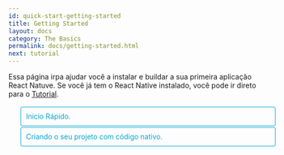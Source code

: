 ```yaml
---
id: quick-start-getting-started
title: Getting Started
layout: docs
category: The Basics
permalink: docs/getting-started.html
next: tutorial
---
```


<style>
  .toggler li {
    display: inline-block;
    position: relative;
    top: 1px;
    padding: 10px;
    margin: 0px 2px 0px 2px;
    border: 1px solid #05A5D1;
    border-bottom-color: transparent;
    border-radius: 3px 3px 0px 0px;
    color: #05A5D1;
    background-color: transparent;
    font-size: 0.99em;
    cursor: pointer;
  }
  .toggler li:first-child {
    margin-left: 0;
  }
  .toggler li:last-child {
    margin-right: 0;
  }
  .toggler ul {
    width: 100%;
    display: inline-block;
    list-style-type: none;
    margin: 0;
    border-bottom: 1px solid #05A5D1;
    cursor: default;
  }
  @media screen and (max-width: 960px) {
    .toggler li,
    .toggler li:first-child,
    .toggler li:last-child {
      display: block;
      border-bottom-color: #05A5D1;
      border-radius: 3px;
      margin: 2px 0px 2px 0px;
    }
    .toggler ul {
      border-bottom: 0;
    }
  }
  .toggler a {
    display: inline-block;
    padding: 10px 5px;
    margin: 2px;
    border: 1px solid #05A5D1;
    border-radius: 3px;
    text-decoration: none !important;
  }
  .display-guide-quickstart .toggler .button-quickstart,
  .display-guide-native .toggler .button-native,
  .display-os-mac .toggler .button-mac,
  .display-os-linux .toggler .button-linux,
  .display-os-windows .toggler .button-windows,
  .display-platform-ios .toggler .button-ios,
  .display-platform-android .toggler .button-android {
    background-color: #05A5D1;
    color: white;
  }
  block { display: none; }
  .display-guide-quickstart.display-platform-ios.display-os-mac .quickstart.ios.mac,
  .display-guide-quickstart.display-platform-ios.display-os-linux .quickstart.ios.linux,
  .display-guide-quickstart.display-platform-ios.display-os-windows .quickstart.ios.windows,
  .display-guide-quickstart.display-platform-android.display-os-mac .quickstart.android.mac,
  .display-guide-quickstart.display-platform-android.display-os-linux .quickstart.android.linux,
  .display-guide-quickstart.display-platform-android.display-os-windows .quickstart.android.windows,    .display-guide-native.display-platform-ios.display-os-mac .native.ios.mac,
  .display-guide-native.display-platform-ios.display-os-linux .native.ios.linux,
  .display-guide-native.display-platform-ios.display-os-windows .native.ios.windows,
  .display-guide-native.display-platform-android.display-os-mac .native.android.mac,
  .display-guide-native.display-platform-android.display-os-linux .native.android.linux,
  .display-guide-native.display-platform-android.display-os-windows .native.android.windows {
    display: block;
  }
</style>

Essa página irpa ajudar você a instalar e buildar a sua primeira aplicação React Natuve. Se você já tem o React Native instalado, você pode ir direto para o [Tutorial](docs/tutorial.html).


<div class="toggler">
  <ul role="tablist" >
    <li id="quickstart" class="button-quickstart" aria-selected="false" role="tab" tabindex="0" aria-controls="quickstarttab" onclick="displayTab('guide', 'quickstart')">
      Inicio Rápido.
    </li>
    <li id="native" class="button-native" aria-selected="false" role="tab" tabindex="-1" aria-controls="nativetab" onclick="displayTab('guide', 'native')">
      Criando o seu projeto com código nativo.
    </li>
  </ul>
</div>

<block class="quickstart mac windows linux ios android" />

[Criando o aplicativo Reactive Native](https://github.com/react-community/create-react-native-app) é a maneira mais fácil de iniciar a criar uma nova aplicação React Native. Isso permite você iniciar um projeto sem instalar ou configurar qualquer ferramenta para buildar código nativo - sem Xcode ou instalação necessária de Android Studio (veja[Caveats](docs/getting-started.html#caveats))

Assumindo que você já tenha o [Node](https://nodejs.org/en/download/) instalado, você pode usar o NPM para instalar o `create-react-native-app` usando a linha de comando: 


```
npm install -g create-react-native-app
```

Então rode o seguinte comando para criar um novo projeto React Native chamado "AwesomeProject":


```
create-react-native-app AwesomeProject

cd AwesomeProject
npm start
```
Isso irá iniciar um servidor de desenvolvimento para você, e printar um QR code no seu terminal.

## Rodando sua aplicação React Native

Instale o aplicativo [Expo](https://expo.io) no seu iOS ou Android e conecte a mesma rede sem fio do seu computador. Usando o aplicativo do Expo, escaneie o QR code do seu terminal e abra o seu projeto. 

### Modificando o seu aplicativo

Agora que você já teve sucesso em rodar o seu aplicativo, vamos modifica-lo. Abra o `App.js` no seu editor de texto preferido e edite algumas linhas. A aplicação ira reiniciar automáticamente assim que você salvar as suas mudanças.


### É isso!

Parabéns! Você rodou e modificou com sucesso o seu primeiro app em React Native.

<center><img src="img/react-native-congratulations.png" width="150"></img></center>

## E agora?

- Criando a aplicação em React Native também tem o [guia do usuário](https://github.com/react-community/create-react-native-app/blob/master/react-native-scripts/template/README.md) você pode referencia-lo caso tenha alguma pergunta especifica sobre a ferramenta.

- Se você não conseguir, veja a sessão [Problemas](https://github.com/react-community/create-react-native-app/blob/master/react-native-scripts/template/README.md#troubleshooting) no Readme para a criação de uma aplicação React Native.

Se você está curioso em aprender mais sobre o React Native continue no [Tutorial](docs/tutorial.html).

### Rodando seu aplicativo em um simulador virtual.

Criar a sua aplicação React Native fica mais fácil rodar o aplicativo em um dispositivo fisico sem configurar um ambiente de desenvolvimento. Se você desejar rodar o seu aplicativo em um simulador iOS ou um dispositivo virtual android, por favor vá nas instruções para buildar projetos com códigps nativos para aprender como instalar o Xcode e configurar o seu ambiente de desenvolvimento Android.

Uma vez que você tenha configurado, você pode lançar seu aplicativo em um dispositivo virtual Android rodando o comando `npm run android`, ou em um simulador iOS rodando o comando `npm run ios` (Somente no macOS).


### Ressalvas - Confirmar se está correto

Como você não constrói qualquer código nativo usando o "Creat React Native App" para criar um projeto, não é possível incluir um módulo nativo customizado além das APIs do React Native e componentes que estão disponiveis no aplicativo Expo.

Se você sabe o que será necessário incluir no seu código nativo, 'Create React Native App' ainda é um bom jeito de começar. Nesse caso você só irá precisar eventualmente "[ejetar](https://github.com/react-community/create-react-native-app/blob/master/react-native-scripts/template/README.md#ejecting-from-create-react-native-app)" para criar suas próprias builds nativas. Se você ejetar, as instruções do "Criando projeto com código nativo" serão requeridas para você continuar trabalhando no seu projeto.

Para criar uma aplicação com React Native você precisa configurar seu projeto com a mais recenter versão que é suportada pelo aplicativo Expo. O aplicativo Expo normalmente ganha suporte a uma nova versão do React Native uma semana após a release e estabilidade serem lançadas. Você pode checar [essa documentação](https://github.com/react-community/create-react-native-app/blob/master/VERSIONS.md) para encontrar quais versões são suportadas.

Se você está integrando o React Native em um projeto existente, você precisa deixar a parte "Criando seu aplicativo React Native" e ir direto para as configurações de ambiente de criação de nativos. Selecione "Criando projetos com código nativo" para instruções de configurações para buildar nativos do React Native.

<block class="native mac windows linux ios android" />

<p>Siga essas instruções se você precisa construir código nativo no seu projeto. Por exemplo, se você está integrando o React Native em uma aplicação já existente ou se você precisa "ejetar" [Criando aplicação React Native](#getting-started-portuguese) tudo que você precisa está nessa seção</p>

Essa instrução é um pouco diferente dependendo do sistema operacional que você está usando para desenvolver, e se você está inciando o desenvolvimento para Android ou iOS. Se você deseja desenvolver para ambos os sistemas, está tudo bem - você só precisa escolher um pra começar, já que as configurações são um pouco diferentes.

<div class="toggler">
  <span>Sistema operacional usado para o desenvolvimento:</span>
  <a href="javascript:void(0);" class="button-mac" onclick="displayTab('os', 'mac')">macOS</a>
  <a href="javascript:void(0);" class="button-windows" onclick="displayTab('os', 'windows')">Windows</a>
  <a href="javascript:void(0);" class="button-linux" onclick="displayTab('os', 'linux')">Linux</a>
  <span>Sistema escolhido para desenvolver:</span>
  <a href="javascript:void(0);" class="button-ios" onclick="displayTab('platform', 'ios')">iOS</a>
  <a href="javascript:void(0);" class="button-android" onclick="displayTab('platform', 'android')">Android</a>
</div>

<block class="native linux windows ios" />

## Sem suporte

<blockquote><p> Um Mac é necessário para buildar projetos em código nativo para iOS. Você pode seguir até <a href="docs/getting-started.html" onclick="displayTab('guide', 'quickstart')">Rápido Inicio</a> para aprender a criar aplicativos usando o React Native.</p></blockquote>

<block class="native mac ios" />

## Instalando dependencias.

Você irá precisar do Node, Watchman, comandos do React Native, e Xcode.

Enquanto isso você pode usar o editor de texto de sua escolha para desenvolver, você só precisa do Xcode instalado para configurações necessárias para buildar o seu aplicativo em React Native para iOS.

<block class="native mac android" />

## Instalando dependencias.

Você irá precisar do Node, Watchman, comandos do React Native, a JDK, e Android Studio.

<block class="native linux android" />

## Instalando dependencias.

Você irá precisar do Node, Watchman, comandos do React Native, a JDK, e Android Studio.

<block class="native windows android" />

## Instalando dependencias.

Você irá precisar do Node, Watchman, comandos do React Native, Python2, a JDK, e Android Studio.

<block class="native mac windows linux android" />

Enquanto isso você pode usar o editor de texto de sua escolha para desenvolver, você só precisa do Android Studio instalado para configurações necessárias para buildar o seu aplicativo em React Native para Android.

<block class="native mac ios android" />

### Node, Watchman

Nós recomendamos instalar o Node e Watchman usando o [Homebrew](http://brew.sh/). Rode os seguintes comandos no termminal após terminal a instalação do Homebrew:

```
brew install node
brew install watchman
```

Se você já tem o Node istalado no seu sistema, tenha certeza que está na versão 4 ou mais recente.

[Watchman](https://facebook.github.io/watchman) é uma ferramenta do Facebook para acompanhar mudanças em seu sistema. É altamente recomendado você instalar para ter uma melhor perfomance.

<block class="native linux android" />

### Node

Siga as [instruções de instalação para sua distribuição linux](https://nodejs.org/en/download/package-manager/) para instalar a versão 6 ou mais recente do Node.

<block class='native windows android' />

### Node, Python2, JDK

Nós recomendamos a instalação do Node e Python2 via [Chocolatey](https://chocolatey.org) um gerenciador de pacotes para Windows popular. 

React Native também requer uma versão recente do [Java SE Development Kit (JDK)](http://www.oracle.com/technetwork/java/javase/downloads/jdk8-downloads-2133151.html) assim como a do Python 2. Ambos podem ser instalados usando o Chocolatey.

Abra o Prompt de comando em modo Administrador (botão direto no Prompt de comando e selecione "Rode como Administrador"), então rode os seguintes comandos:

```powershell
choco install nodejs.install
choco install python2
choco install jdk8
```
Se você já tem o Node instalado no seu sistema, tenha certeza que está na versão 4 ou mais recente. Se você já tem o JDK em seu sistema, tenha certeza que está na versão ou mais recente.

> Você pode achar opções de instalações adicionais na [Página de Downloads do Node](https://nodejs.org/en/download/).

<block class="native mac ios android" />

### O React Native CLI

Node vem com NPM, o que deixa instalar o CLI do React Native.

Rode os seguintes comandos no seu terminal:

```
npm install -g react-native-cli
```
> Se você receber uma mensagem de erro tipo `Cannot find module 'npmlog'`, tente instalar o NPM diretamente: `curl -0 -L https://npmjs.org/install.sh | sudo sh`.

<block class="native windows linux android" />

### O React Native CLI

Node vem com NPM, o que deixa instalar o CLI do React Native.

Rode os seguintes comandos no seu Prompt de comando:

```powershell
npm install -g react-native-cli
```

> Se você receber uma mensagem de erro tipo `Cannot find module 'npmlog'`, tente instalar o NPM diretamente: `curl -0 -L https://npmjs.org/install.sh | sudo sh`.

<block class="native mac ios" />

### Xcode

A maneira mais fácil de instalar o Xcode é via [Mac App Store](https://itunes.apple.com/us/app/xcode/id497799835?mt=12). Instalando o Xcode também será instalado o simulador de iOS e todas as ferramentas necessárias para buildar o seu aplicativo em iOS.

Se você já tem o Xcode instalado no seu sistema, tenha certeza que está na versão 8 ou superior.

#### Ferrmantas de linha de comando

Você também precisa instalar as ferramentas de linha de comando do Xcode. Abra o Xcode, então no menu do Xcode vá em "Preferências...". Vá no painel de localização e instale as ferramentas, selecionando as mais recentes versões de ferramentas de linha de comando.

![Ferramenta de linha de comando Xcode](img/XcodeCommandLineTools.png)

<block class="native mac linux android" />

### Java Development Kit

React Native precisa da mais recente versão do Java SE Development Kit (JDK). Caso necessário faça [Download e instale o JDK 8 ou mais recente](http://www.oracle.com/technetwork/java/javase/downloads/jdk8-downloads-2133151.html).

<block class="native mac linux windows android" />

### Ambiente de desenvolvimento Android

Configurar o seu ambiente de desenvolvimento pode ser tedioso se você é novo no desenvolvimento Android. Se você já está familiarizado com o desenvolvimento Android então serão poucas coisas que terá que configurar. Em todo caso, por favor siga corretamente e com cuidado os próximos passos.

<block class="native mac windows linux android" />

#### 1. Instale o Android Studio

[Download e instalação do Android Studio](https://developer.android.com/studio/index.html). Escolha a opção de configuração "Custom/Customizada" quando a caixa de seleção do tipo de instalação aparecer, Tenha certeza de marcar as seguintes opções.

<block class="native mac windows android" />

- `Android SDK`
- `Android SDK Platform`
- `Performance (Intel ® HAXM)`
- `Android Virtual Device`

<block class="native linux android" />

- `Android SDK`
- `Android SDK Platform`
- `Android Virtual Device`

<block class="native mac windows linux android" />

Então clique em "Next/Próximo" para instalar todos esses componentes.

> Se as caixas de seleção (checkboxes) estiverem cinza, você terá a chance de instalar os componentes depois.

Uma vez que a configuração tenha terminado, você irá para a tela Inicial, siga o próximo passo.

#### 2. Instale o Android SDK

O Android Studio instala somente a versão mais recente do Android SDK por padrão. Para criar uma aplicação React Native com código nativo, precisará do `SDK Android 6.0 (Marshmallow)` em especifico, Androids SDKs podem ser instaladas pelo SDK Manager do Android Studio.

O SDK Manager pode ser acessado pela tela inicial do Android Studio. Clique em Configuração, então selecione "SDK Manager".

<block class="native mac android" />

![Tela Inicial Android Studio](img/AndroidStudioWelcomeMacOS.png)

<block class="native windows android" />

![Tela inicial Android Studio](img/AndroidStudioWelcomeWindows.png)

<block class="native mac windows linux android" />

> O SDK Manager também pode ser encontrado no Android Studio pelo caminho "Preferences", dentro de **Appearance & Behavior** → **System Settings** → **Android SDK**.

Selecione as "SDK Platforms" do SDK Manager, então marque o checkbox próximo ao "Show Package Details" no canto inferior direito. Olhe para a expansão e selecione o `Android 6.0 (Marshmallow)`, então tenha certeza que todos os itens foram marcados.

- `Google APIs`
- `Android SDK Platform 23`
- `Intel x86 Atom_64 System Image`
- `Google APIs Intel x86 Atom_64 System Image`

<block class="native mac android" />

![Android SDK Manager](img/AndroidSDKManagerMacOS.png)

<block class="native windows android" />

![Android SDK Manager](img/AndroidSDKManagerWindows.png)

<block class="native windows mac linux android" />

Next, select the "SDK Tools" tab and check the box next to "Show Package Details" here as well. Look for and expand the "Android SDK Build-Tools" entry, then make sure that `23.0.1` is selected.

<block class="native mac android" />

![Android SDK Manager - 23.0.1 Build Tools](img/AndroidSDKManagerSDKToolsMacOS.png)

<block class="native windows android" />

![Android SDK Manager - 23.0.1 Build Tools](img/AndroidSDKManagerSDKToolsWindows.png)

<block class="native windows mac linux android" />

Finally, click "Apply" to download and install the Android SDK and related build tools.

<block class="native mac android" />

![Android SDK Manager - Installs](img/AndroidSDKManagerInstallsMacOS.png)

<block class="native windows android" />

![Android SDK Manager - Installs](img/AndroidSDKManagerInstallsWindows.png)

<block class="native mac windows linux android" />

#### 3. Configure the ANDROID_HOME environment variable

The React Native tools require some environment variables to be set up in order to build apps with native code.

<block class="native mac linux android" />

Add the following lines to your `$HOME/.bash_profile` config file:

<block class="native mac android" />

```
export ANDROID_HOME=$HOME/Library/Android/sdk
export PATH=$PATH:$ANDROID_HOME/tools
export PATH=$PATH:$ANDROID_HOME/platform-tools
```

<block class="native linux android" />

```
export ANDROID_HOME=$HOME/Android/Sdk
export PATH=$PATH:$ANDROID_HOME/tools
export PATH=$PATH:$ANDROID_HOME/platform-tools
```

<block class="native mac linux android" />

> `.bash_profile` is specific to `bash`. If you're using another shell, you will need to edit the appropriate shell-specific config file.

Type `source $HOME/.bash_profile` to load the config into your current shell. Verify that ANDROID_HOME has been added to your path by running `echo $PATH`.

> Please make sure you use the correct Android SDK path. You can find the actual location of the SDK in the Android Studio "Preferences" dialog, under **Appearance & Behavior** → **System Settings** → **Android SDK**.

<block class="native windows android" />

Open the System pane under **System and Security** in the Control Panel, then click on **Change settings...**. Open the **Advanced** tab and click on **Environment Variables...**. Click on **New...** to create a new `ANDROID_HOME` user variable that points to the path to your Android SDK:

![ANDROID_HOME Environment Variable](img/AndroidEnvironmentVariableANDROID_HOME.png)

The SDK is installed, by default, at the following location:

```powershell
c:\Users\YOUR_USERNAME\AppData\Local\Android\Sdk
```

You can find the actual location of the SDK in the Android Studio "Preferences" dialog, under **Appearance & Behavior** → **System Settings** → **Android SDK**.

Open a new Command Prompt window to ensure the new environment variable is loaded before proceeding to the next step.

<block class="native linux android" />

### Watchman (optional)

Follow the [Watchman installation guide](https://facebook.github.io/watchman/docs/install.html#build-install) to compile and install Watchman from source.

> [Watchman](https://facebook.github.io/watchman/docs/install.html) is a tool by Facebook for watching
changes in the filesystem. It is highly recommended you install it for better performance, but it's alright to skip this if you find the process to be tedious.

<block class="native mac ios" />

## Creating a new application

Use the React Native command line interface to generate a new React Native project called "AwesomeProject":

```
react-native init AwesomeProject
```

This is not necessary if you are integrating React Native into an existing application, if you "ejected" from Create React Native App, or if you're adding iOS support to an existing React Native project (see [Platform Specific Code](docs/platform-specific-code.html)).

<block class="native mac windows linux android" />

## Creating a new application

Use the React Native command line interface to generate a new React Native project called "AwesomeProject":

```
react-native init AwesomeProject
```

This is not necessary if you are integrating React Native into an existing application, if you "ejected" from Create React Native App, or if you're adding Android support to an existing React Native project (see [Platform Specific Code](docs/platform-specific-code.html)).

<block class="native mac windows linux android" />

## Preparing the Android device

You will need an Android device to run your React Native Android app. This can be either a physical Android device, or more commonly, you can use an Android Virtual Device which allows you to emulate an Android device on your computer.

Either way, you will need to prepare the device to run Android apps for development.

### Using a physical device

If you have a physical Android device, you can use it for development in place of an AVD by plugging it in to your computer using a USB cable and following the instructions [here](docs/running-on-device.html).

### Using a virtual device

You can see the list of available Android Virtual Devices (AVDs) by opening the "AVD Manager" from within Android Studio. Look for an icon that looks like this:

![Android Studio AVD Manager](img/react-native-tools-avd.png)

If you have just installed Android Studio, you will likely need to [create a new AVD](https://developer.android.com/studio/run/managing-avds.html). Select "Create Virtual Device...", then pick any Phone from the list and click "Next".

<block class="native windows android" />

![Android Studio AVD Manager](img/CreateAVDWindows.png)

<block class="native mac android" />

![Android Studio AVD Manager](img/CreateAVDMacOS.png)

<block class="native mac windows linux android" />

Select the "x86 Images" tab, then look for the **Marshmallow** API Level 23, x86_64 ABI image with a Android 6.0 (Google APIs) target.

<block class="native linux android" />

> We recommend configuring [VM acceleration](https://developer.android.com/studio/run/emulator-acceleration.html#vm-linux) on your system to improve performance. Once you've followed those instructions, go back to the AVD Manager.

<block class="native windows android" />

![Install HAXM](img/CreateAVDx86Windows.png)

> If you don't have HAXM installed, click on "Install HAXM" or follow [these instructions](https://software.intel.com/en-us/android/articles/installation-instructions-for-intel-hardware-accelerated-execution-manager-windows) to set it up, then go back to the AVD Manager.

![AVD List](img/AVDManagerWindows.png)

<block class="native mac android" />

![Install HAXM](img/CreateAVDx86MacOS.png)

> If you don't have HAXM installed, follow [these instructions](https://software.intel.com/en-us/android/articles/installation-instructions-for-intel-hardware-accelerated-execution-manager-mac-os-x) to set it up, then go back to the AVD Manager.

![AVD List](img/AVDManagerMacOS.png)

<block class="native mac windows linux android" />

Click "Next" then "Finish" to create your AVD. At this point you should be able to click on the green triangle button next to your AVD to launch it, then proceed to the next step.

<block class="native mac ios" />

## Running your React Native application

Run `react-native run-ios` inside your React Native project folder:

```
cd AwesomeProject
react-native run-ios
```

You should see your new app running in the iOS Simulator shortly.

![AwesomeProject on iOS](img/iOSSuccess.png)

`react-native run-ios` is just one way to run your app. You can also run it directly from within Xcode or [Nuclide](https://nuclide.io/).

> If you can't get this to work, see the [Troubleshooting](docs/troubleshooting.html#content) page.

### Running on a device

The above command will automatically run your app on the iOS Simulator by default. If you want to run the app on an actual physical iOS device, please follow the instructions [here](docs/running-on-device.html).

<block class="native mac windows linux android" />

## Running your React Native application

Run `react-native run-android` inside your React Native project folder:

```
cd AwesomeProject
react-native run-android
```

If everything is set up correctly, you should see your new app running in your Android emulator shortly.

<block class="native mac android" />

![AwesomeProject on Android](img/AndroidSuccessMacOS.png)

<block class="native windows android" />

![AwesomeProject on Android](img/AndroidSuccessWindows.png)

<block class="native mac windows linux android" />

`react-native run-android` is just one way to run your app - you can also run it directly from within Android Studio or [Nuclide](https://nuclide.io/).

> If you can't get this to work, see the [Troubleshooting](docs/troubleshooting.html#content) page.

<block class="native mac ios android" />

### Modifying your app

Now that you have successfully run the app, let's modify it.

<block class="native mac ios" />

- Open `index.ios.js` in your text editor of choice and edit some lines.
- Hit `⌘R` in your iOS Simulator to reload the app and see your changes!

<block class="native mac android" />

- Open `index.android.js` in your text editor of choice and edit some lines.
- Press the `R` key twice or select `Reload` from the Developer Menu (`⌘M`) to see your changes!

<block class="native windows linux android" />

### Modifying your app

Now that you have successfully run the app, let's modify it.

- Open `index.android.js` in your text editor of choice and edit some lines.
- Press the `R` key twice or select `Reload` from the Developer Menu (`⌘M`) to see your changes!

<block class="native mac ios android" />

### That's it!

Congratulations! You've successfully run and modified your first React Native app.

<center><img src="img/react-native-congratulations.png" width="150"></img></center>

<block class="native windows linux android" />

### That's it!

Congratulations! You've successfully run and modified your first React Native app.

<center><img src="img/react-native-congratulations.png" width="150"></img></center>

<block class="native mac ios" />

## Now what?

- Turn on [Live Reload](docs/debugging.html#reloading-javascript) in the Developer Menu. Your app will now reload automatically whenever you save any changes!

- If you want to add this new React Native code to an existing application, check out the [Integration guide](docs/integration-with-existing-apps.html).

If you're curious to learn more about React Native, continue on
to the [Tutorial](docs/tutorial.html).

<block class="native windows linux mac android" />

## Now what?

- Turn on [Live Reload](docs/debugging.html#reloading-javascript) in the Developer Menu. Your app will now reload automatically whenever you save any changes!

- If you want to add this new React Native code to an existing application, check out the [Integration guide](docs/integration-with-existing-apps.html).

If you're curious to learn more about React Native, continue on
to the [Tutorial](docs/tutorial.html).


<script>
function displayTab(type, value) {
  var container = document.getElementsByTagName('block')[0].parentNode;
  container.className = 'display-' + type + '-' + value + ' ' +
    container.className.replace(RegExp('display-' + type + '-[a-z]+ ?'), '');
  event && event.preventDefault();
}
</script>
